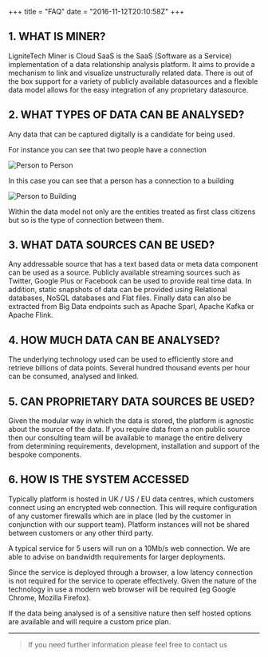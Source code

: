 +++
title = "FAQ"
date = "2016-11-12T20:10:58Z"
+++

## 1. WHAT IS MINER?

LigniteTech Miner is Cloud SaaS is the SaaS (Software as a Service) implementation of a data relationship analysis platform. It aims to provide a mechanism to link and visualize unstructurally related data. There is out of the box support for a variety of publicly available datasources and a flexible data model allows for the easy integration of any proprietary datasource.

## 2. WHAT TYPES OF DATA CAN BE ANALYSED?

Any data that can be captured digitally is a candidate for being used.

For instance you can see that two people have a connection

![Person to Person](/img/screenshots/person-to-person.png)

In this case you can see that a person has a connection to a building

![Person to Building](/img/screenshots/person-to-building.png)

Within the data model not only are the entities treated as first class citizens but so is the type of connection between them.

## 3. WHAT DATA SOURCES CAN BE USED?

Any addressable source that has a text based data or meta data component can be used as a source. Publicly available streaming sources such as Twitter, Google Plus or Facebook can be used to provide real time data. In addition, static snapshots of data can be provided using Relational databases, NoSQL databases and Flat files. Finally data can also be extracted from Big Data endpoints such as Apache Sparl, Apache Kafka or Apache Flink.

## 4. HOW MUCH DATA CAN BE ANALYSED?

The underlying technology used can be used to efficiently store and retrieve billions of data points. Several hundred thousand events per hour can be consumed, analysed and linked.

## 5. CAN PROPRIETARY DATA SOURCES BE USED?

Given the modular way in which the data is stored, the platform is agnostic about the source of the data. If you require data from a non public source then our consulting team will be available to manage the entire delivery from determining requirements, development, installation and support of the bespoke components.

## 6. HOW IS THE SYSTEM ACCESSED

Typically platform is hosted in UK / US / EU data centres, which customers connect using an encrypted web connection. This will require configuration of any customer firewalls which are in place (led by the customer in conjunction with our support team). Platform instances will not be shared between customers or any other third party.

A typical service for 5 users will run on a 10Mb/s web connection. We are able to advise on bandwidth requirements for larger deployments.

Since the service is deployed through a browser, a low latency connection is not required for the service to operate effectively. Given the nature of the technology in use a modern web browser will be required (eg Google Chrome, Mozilla Firefox).

If the data being analysed is of a sensitive nature then self hosted options are available and will require a custom price plan.

---

> If you need further information please feel free to contact us

